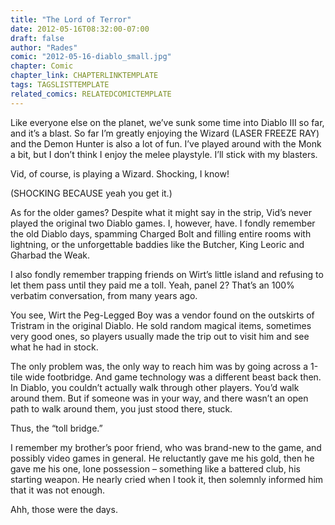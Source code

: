 ```yaml
---
title: "The Lord of Terror"
date: 2012-05-16T08:32:00-07:00
draft: false
author: "Rades"
comic: "2012-05-16-diablo_small.jpg"
chapter: Comic
chapter_link: CHAPTERLINKTEMPLATE
tags: TAGSLISTTEMPLATE
related_comics: RELATEDCOMICTEMPLATE
---
```


Like everyone else on the planet, we’ve sunk some time into Diablo III so far, and it’s a blast. So far I’m greatly enjoying the Wizard (LASER FREEZE RAY) and the Demon Hunter is also a lot of fun. I’ve played around with the Monk a bit, but I don’t think I enjoy the melee playstyle. I’ll stick with my blasters.


Vid, of course, is playing a Wizard. Shocking, I know!


(SHOCKING BECAUSE yeah you get it.)


As for the older games? Despite what it might say in the strip, Vid’s never played the original two Diablo games. I, however, have. I fondly remember the old Diablo days, spamming Charged Bolt and filling entire rooms with lightning, or the unforgettable baddies like the Butcher, King Leoric and Gharbad the Weak.


I also fondly remember trapping friends on Wirt’s little island and refusing to let them pass until they paid me a toll. Yeah, panel 2? That’s an 100% verbatim conversation, from many years ago. 


You see, Wirt the Peg-Legged Boy was a vendor found on the outskirts of Tristram in the original Diablo. He sold random magical items, sometimes very good ones, so players usually made the trip out to visit him and see what he had in stock. 


The only problem was, the only way to reach him was by going across a 1-tile wide footbridge. And game technology was a different beast back then. In Diablo, you couldn’t actually walk through other players. You’d walk around them. But if someone was in your way, and there wasn’t an open path to walk around them, you just stood there, stuck.


Thus, the “toll bridge.”


I remember my brother’s poor friend, who was brand-new to the game, and possibly video games in general. He reluctantly gave me his gold, then he gave me his one, lone possession – something like a battered club, his starting weapon. He nearly cried when I took it, then solemnly informed him that it was not enough.


Ahh, those were the days.

